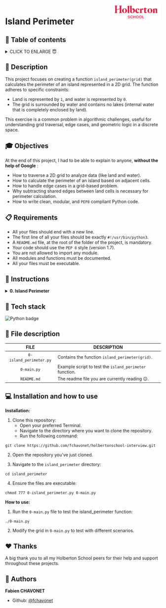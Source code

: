 <img  height="50px" align="right" src="https://raw.githubusercontent.com/fchavonet/fchavonet/main/resources/images/logo-holberton_school.png" alt="Holberton School logo">

# Island Perimeter

## 🔖 Table of contents

<details>
        <summary>
        CLICK TO ENLARGE 😇
        </summary>
        📄 <a href="#description">Description</a>
        <br>
        🎓 <a href="#objectives">Objectives</a>
        <br>
        📋 <a href="#requirements">Requirements</a>
        <br>
        📝 <a href="#instructions">Instructions</a>
        <br>
        🔨 <a href="#tech-stack">Tech stack</a>
        <br>
        📂 <a href="#files-description">Files description</a>
        <br>
        💻 <a href="#installation_and_how_to_use">Installation and how to use</a>
        <br>
        ♥️ <a href="#thanks">Thanks</a>
        <br>
        👷 <a href="#authors">Authors</a>
</details>

## 📄 <span id="description">Description</span>

This project focuses on creating a function `island_perimeter(grid)` that calculates the perimeter of an island represented in a 2D grid. The function adheres to specific constraints:

- Land is represented by `1`, and water is represented by `0`.
- The grid is surrounded by water and contains no lakes (internal water that is completely enclosed by land).

This exercise is a common problem in algorithmic challenges, useful for understanding grid traversal, edge cases, and geometric logic in a discrete space.

## 🎓 <span id="objectives">Objectives</span>

At the end of this project, I had to be able to explain to anyone, **without the help of Google** :

- How to traverse a 2D grid to analyze data (like land and water).
- How to calculate the perimeter of an island based on adjacent cells.
- How to handle edge cases in a grid-based problem.
- Why subtracting shared edges between land cells is necessary for perimeter calculation.
- How to write clean, modular, and `PEP8` compliant Python code.

## 📋 <span id="requirements">Requirements</span>

- All your files should end with a new line.
- The first line of all your files should be exactly `#!/usr/bin/python3`.
- A `README.md` file, at the root of the folder of the project, is mandatory.
- Your code should use the `PEP 8` style (version 1.7).
- You are not allowed to import any module.
- All modules and functions must be documented.
- All your files must be executable.

## 📝 <span id="instructions">Instructions</span>

<details>
    <summary>
        <b>0. Island Perimeter</b>
    </summary>
    <br>

Create a function `def island_perimeter(grid):` that returns the perimeter of the island described in `grid`:

- `grid` is a list of list of integers:
    - 0 represents water.
    - 1 represents land.
    - Each cell is square, with a side length of 1.
    - Cells are connected horizontally/vertically (not diagonally).
    - `grid` is rectangular, with its width and height not exceeding 100.
- The grid is completely surrounded by water.
- There is only one island (or nothing).
- The island doesn’t have “lakes” (water inside that isn’t connected to the water surrounding the island).

```
guillaume@ubuntu:~/$ cat 0-main.py
#!/usr/bin/python3
"""
0-main
"""
island_perimeter = __import__('0-island_perimeter').island_perimeter

if __name__ == "__main__":
    grid = [
        [0, 0, 0, 0, 0, 0],
        [0, 1, 0, 0, 0, 0],
        [0, 1, 0, 0, 0, 0],
        [0, 1, 1, 1, 0, 0],
        [0, 0, 0, 0, 0, 0]
    ]
    print(island_perimeter(grid))

guillaume@ubuntu:~/$ 
guillaume@ubuntu:~/$ ./0-main.py
12
guillaume@ubuntu:~/$ 
```

#
**Repo:**
- GitHub repository: `holbertonschool-interview`.
- Directory: `island_perimeter`.
- File: `0-island_perimeter.py`.
<hr>
</details>

## 🔨 <span id="tech-stack">Tech stack</span>

<p align="left">
    <img src="https://img.shields.io/badge/PYTHON-3776ab?logo=python&logoColor=white&style=for-the-badge" alt="Python badge">
</p>

## 📂 <span id="files-description">File description</span>

| **FILE**                | **DESCRIPTION**                                           |
| :---------------------: | --------------------------------------------------------- |
| `0-island_perimeter.py` | Contains the function `island_perimeter(grid)`.           | 
| `0-main.py`             | Example script to test the `island_perimeter` function.   |
| `README.md`             | The readme file you are currently reading 😉.             |

## 💻 <span id="installation_and_how_to_use">Installation and how to use</span>

**Installation:**

1. Clone this repository:
    - Open your preferred Terminal.
    - Navigate to the directory where you want to clone the repository.
    - Run the following command:

```
git clone https://github.com/fchavonet/holbertonschool-interview.git
```

2. Open the repository you've just cloned.

3. Navigate to the `island_perimeter` directory:

```
cd island_perimeter
```

4. Ensure the files are executable:

```
chmod 777 0-island_perimeter.py 0-main.py
```

**How to use:**

1. Run the `0-main.py` file to test the island_perimeter function:

```
./0-main.py
```

2. Modify the grid in `0-main.py` to test with different scenarios.

## ♥️ <span id="thanks">Thanks</span>

A big thank you to all my Holberton School peers for their help and support throughout these projects.

## 👷 <span id="authors">Authors</span>

**Fabien CHAVONET**
- Github: [@fchavonet](https://github.com/fchavonet)
